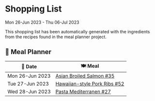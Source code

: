 # Shopping List

Mon 26-Jun 2023 - Thu 06-Jul 2023

This shopping list has been automatically generated with the ingredients from the recipes found in the meal planner project.

## 📅 Meal Planner

|📅 Date| 🍽️ Meal|
|----|----|
|Mon 26-Jun 2023|[Asian Broiled Salmon #35](https://github.com/bryanbr23/Recipes/issues/35)|
|Tue 27-Jun 2023|[Hawaiian-style Pork Ribs #52](https://github.com/bryanbr23/Recipes/issues/52)|
|Wed 28-Jun 2023|[Pasta Mediterranen #27](https://github.com/bryanbr23/Recipes/issues/27)|
